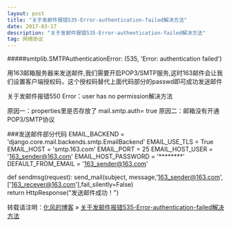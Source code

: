 ```yaml
---
layout: post
title: "关于发邮件报错535-Error-authentication-failed解决方法"
date: 2017-03-17
description: "关于发邮件报错535-Error-authentication-failed解决方法"
tag: 网络协议
---
```

﻿#####smtplib.SMTPAuthenticationError: (535, 'Error: authentication failed')

用163邮箱服务器来发送邮件,我们需要开启POP3/SMTP服务,这时163邮件会让我们设置客户端授权码，这个授权码替代上面代码部分的passwd即可成功发送邮件


关于发邮件报错550 Error：user has no permission解决方法

原因一：properties里是否存放了 mail.smtp.auth= true
原因二：邮箱没有开通POP3/SMTP协议

###发送邮件部分代码
EMAIL_BACKEND = 'django.core.mail.backends.smtp.EmailBackend'
EMAIL_USE_TLS = True
EMAIL_HOST = 'smtp.163.com'
EMAIL_PORT = 25
EMAIL_HOST_USER = '163_sender@163.com'
EMAIL_HOST_PASSWORD = '********'
DEFAULT_FROM_EMAIL = '163_sender@163.com'


def sendmsg(request):
	send_mail(subject, message,'163_sender@163.com',['163_recever@163.com'],fail_silently=False)  
	return HttpResponse("发送邮件成功！")

转载请注明：[化风的博客](http://xinchanghao.github.io) » [关于发邮件报错535-Error-authentication-failed解决方法](/2017/03/关于发邮件报错535-Error-authentication-failed解决方法/)  

